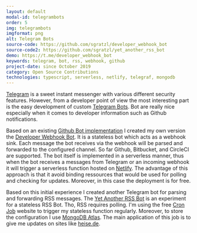 ```yaml
---
layout: default
modal-id: telegrambots
order: 5
img: telegrambots
imgformat: png
alt: Telegram Bots
source-code: https://github.com/sgratzl/developer_webhook_bot
source-code2: https://github.com/sgratzl/yet_another_rss_bot
demo: https://t.me/developer_webhook_bot
keywords: telegram, bot, rss, webhook, github
project-date: since October 2019
category: Open Source Contributions
technologies: typescript, serverless, netlify, telegraf, mongodb
---
```


[Telegram](https://telegram.org/) is a sweet instant messenger with various different security features. However, from a developer point of view the most interesting part is the easy development of custom [Telegram Bots](https://core.telegram.org/bots). Bot are really nice especially when it comes to developer information such as Github notifications. 

Based on an existing [Github Bot implementation](https://t.me/githubrevisedbot) I created my own version the [Developer Webhook Bot](https://github.com/sgratzl/developer_webhook_bot). It is a stateless bot which acts as a webhook sink. Each message the bot receives via the webhook will be parsed and forwarded to the configured channel. So far Github, Bitbucket, and CircleCI are supported. The bot itself is implemented in a serverless manner, thus when the bot receives a messages from Telegram or an incoming webhook it will trigger a serverless function hosted on [Netlify](https://docs.netlify.com/functions/build-with-javascript/). The advantage of this approach is that it avoid binding ressources that would be used for polling and checking for updates. Moreover, in this case the deployment is for free. 

Based on this initial experience I created another Telegram bot for parsing and forwarding RSS messages. The [Yet Another RSS Bot](https://github.com/sgratzl/yet_another_rss_bot) is an experiment for a stateless RSS Bot. Tho, RSS requires polling. I'm using the free [Cron Job](https://cron-job.org/en/) website to trigger my stateless function regularly. Moreover, to store the configuration I use [MongoDB Atlas](https://www.mongodb.com/cloud/atlas). The main application of this job is to give me updates on sites like [heise.de](https://heise.de/).